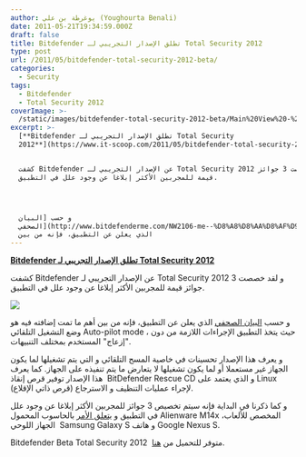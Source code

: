 ```yaml
---
author: يوغرطة بن علي (Youghourta Benali)
date: 2011-05-21T19:34:59.000Z
draft: false
title: Bitdefender تطلق الإصدار التجريبي لـ Total Security 2012
type: post
url: /2011/05/bitdefender-total-security-2012-beta/
categories:
  - Security
tags:
  - Bitdefender
  - Total Security 2012
coverImage: >-
  /static/images/bitdefender-total-security-2012-beta/Main%20View%20-%20Protected.png
excerpt: >-
  [**Bitdefender تطلق الإصدار التجريبي لـ Total Security
  2012**](https://www.it-scoop.com/2011/05/bitdefender-total-security-2012-beta)


  كشفت Bitdefender عن الإصدار التجريبي لـ Total Security 2012 و لقد خصصت 3 جوائز
  قيمة للمجربين الأكثر إبلاغا عن وجود علل في التطبيق.




  و حسب [البيان
  الصحفي](http://www.bitdefenderme.com/NW2106-me--%D8%A8%D8%AA%D8%AF%D9%8A%D9%81%D9%86%D8%AF%D8%B1-%D8%AA%D8%B7%D9%84%D9%82-%D8%A8%D8%B1%D9%86%D8%A7%D9%85%D8%AC-Total-Security-2012-BETA.html)
  الذي يعلن عن التطبيق، فإنه من بين
---
```

[**Bitdefender تطلق الإصدار التجريبي لـ Total Security 2012**](https://www.it-scoop.com/2011/05/bitdefender-total-security-2012-beta)

كشفت Bitdefender عن الإصدار التجريبي لـ Total Security 2012 و لقد خصصت 3 جوائز قيمة للمجربين الأكثر إبلاغا عن وجود علل في التطبيق.

![](/static/images/bitdefender-total-security-2012-beta/Main%20View%20-%20Protected.png)

و حسب [البيان الصحفي](http://www.bitdefenderme.com/NW2106-me--%D8%A8%D8%AA%D8%AF%D9%8A%D9%81%D9%86%D8%AF%D8%B1-%D8%AA%D8%B7%D9%84%D9%82-%D8%A8%D8%B1%D9%86%D8%A7%D9%85%D8%AC-Total-Security-2012-BETA.html) الذي يعلن عن التطبيق، فإنه من بين أهم ما تمت إضافته فيه هو وضع التشغيل التلقائي Auto-pilot mode ، حيث يتخذ التطبيق الإجراءات اللازمة من دون "إزعاج" المستخدم بمختلف التنبيهات.

و يعرف هذا الإصدار تحسينات في خاصية المسح التلقائي و التي يتم تشغيلها لما يكون الجهاز غير مستعملا أو لما يكون تشغيلها لا يتعارض ما يتم تنفيذه على الجهاز. كما يعرف هذا الإصدار توفير قرص إنقاذ  BitDefender Rescue CD و الذي يعتمد على Linux (قرص ذاتي الإقلاع) لإجراء عمليات التنظيف و الاسترجاع.

و كما ذكرنا في البداية فإنه سيتم تخصيص 3 جوائز للمجربين الأكثر إبلاغا عن وجود علل في التطبيق و [يتعلق الأمر](http://beta2012.bitdefender.com/prize.html) بالحاسوب المحمول Alienware M14x المخصص للألعاب، الجهاز اللوحي  Samsung Galaxy S و هاتف Google Nexus S.

Bitdefender Beta Total Security 2012  متوفر للتحميل من [هنا](http://beta2012.bitdefender.com/).
